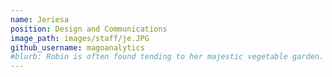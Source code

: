 ```yaml
---
name: Jeriesa
position: Design and Communications
image_path: images/staff/je.JPG
github_username: magoanalytics
#blurb: Robin is often found tending to her majestic vegetable garden.
---
```

